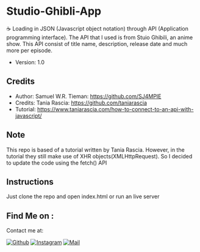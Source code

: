 # Studio-Ghibli-App
☕ Loading in JSON (Javascript object notation) through API (Application programming interface). 
The API that I used is from Stuio Ghibili, an anime show. This API consist of title name, description, release date and much more per episode.



* Version: 1.0 

## Credits
* Author: Samuel W.R. Tieman: https://github.com/SJ4MPIE
* Credits: Tania Rascia: https://github.com/taniarascia
* Tutorial: https://www.taniarascia.com/how-to-connect-to-an-api-with-javascript/


## Note 

This repo is based of a tutorial written by Tania Rascia. However, in the tutorial they still make use of XHR objects(XMLHttpRequest). 
So I decided to update the code using the fetch() API 

## Instructions
Just clone the repo and open index.html or run an live server

## Find Me on :

Contact me at: <br />

[![Github](https://img.shields.io/badge/Github-SJAMPIE-green?style=for-the-badge&logo=github)](https://github.com/SJ4MPIE)
[![Instagram](https://img.shields.io/badge/Insta-%40sam.tieman-red?style=for-the-badge&logo=instagram)](https://www.instagram.com/sam.tieman/)
[![Mail](https://img.shields.io/badge/Mail-info@samtieman.com-blue?style=for-the-badge&logo=gmail)](mailto:info@samtieman.com)

